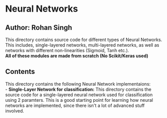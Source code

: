# Neural Networks
## Author: Rohan Singh
This directory contains source code for different types of Neural Networks. This includes, single-layered networks, multi-layered networks, as well as networks with different non-linearities (Sigmoid, Tanh etc.).  
**All of these modules are made from scratch (No Scikit/Keras used)**

## Contents
This directory contains the following Neural Network implementaions:  
    - **Single-Layer Network for classification:** This directory contains the source code for a single-layered neural network used for classification using 2 paramters. This is a good starting point for learning how neural networks are implemented, since there isn't a lot of advanced stuff involved.  